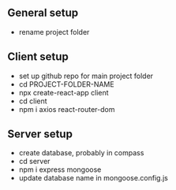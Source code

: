 ## General setup
- rename project folder

## Client setup
- set up github repo for main project folder
- cd PROJECT-FOLDER-NAME
- npx create-react-app client
- cd client
- npm i axios react-router-dom

## Server setup
- create database, probably in compass
- cd server
- npm i express mongoose 
- update database name in mongoose.config.js
